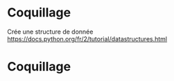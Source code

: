 # Coquillage

Crée une structure de donnée https://docs.python.org/fr/2/tutorial/datastructures.html
# Coquillage
